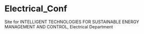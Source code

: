 # Electrical_Conf
Site for INTELLIGENT TECHNOLOGIES FOR SUSTAINABLE ENERGY MANAGEMENT AND CONTROL, Electrical Department 
